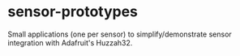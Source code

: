# sensor-prototypes
Small applications (one per sensor) to simplify/demonstrate sensor integration with Adafruit's Huzzah32.
